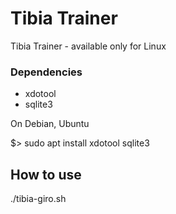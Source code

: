 # Tibia Trainer

Tibia Trainer - available only for Linux

### Dependencies

* xdotool
* sqlite3

On Debian, Ubuntu

$> sudo apt install xdotool sqlite3

## How to use

./tibia-giro.sh
